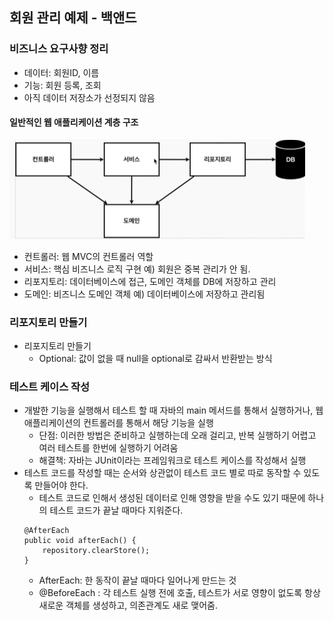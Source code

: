 ## 회원 관리 예제 - 백앤드

### 비즈니스 요구사향 정리
- 데이터: 회원ID, 이름
- 기능: 회원 등록, 조회
- 아직 데이터 저장소가 선정되지 않음

#### 일반적인 웹 애플리케이션 계층 구조

<img src="./img/01.PNG"/>

- 컨트롤러: 웹 MVC의 컨트롤러 역할
- 서비스: 핵심 비즈니스 로직 구현 예) 회원은 중복 관리가 안 됨.
- 리포지토리: 데이터베이스에 접근, 도메인 객체를 DB에 저장하고 관리
- 도메인: 비즈니스 도메인 객체 예) 데이터베이스에 저장하고 관리됨

### 리포지토리 만들기
- 리포지토리 만들기
    - Optional: 값이 없을 때 null을 optional로 감싸서 반환받는 방식

### 테스트 케이스 작성
- 개발한 기능을 실행해서 테스트 할 때 자바의 main 메서드를 통해서 실행하거나, 웹 애플리케이션의 컨트롤러를 통해서 해당 기능을 실행
    - 단점: 이러한 방법은 준비하고 실행하는데 오래 걸리고, 반복 실행하기 어렵고 여러 테스트를 한번에 실행하기 어려움
    - 해결책: 자바는 JUnit이라는 프레임워크로 테스트 케이스를 작성해서 실행
- 테스트 코드를 작성할 때는 순서와 상관없이 테스트 코드 별로 따로 동작할 수 있도록 만들어야 한다.
    - 테스트 코드로 인해서 생성된 데이터로 인해 영향을 받을 수도 있기 때문에 하나의 테스트 코드가 끝날 때마다 지워준다.
    ```
    @AfterEach
    public void afterEach() {
        repository.clearStore();
    }
    ```
    - AfterEach: 한 동작이 끝날 때마다 일어나게 만드는 것
    - @BeforeEach : 각 테스트 실행 전에 호출, 테스트가 서로 영향이 없도록 항상 새로운 객체를 생성하고, 의존관계도 새로 맺어줌.